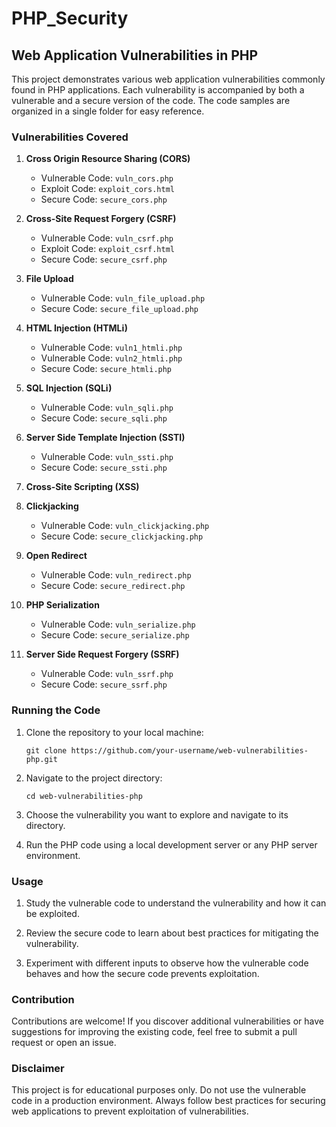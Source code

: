 # PHP_Security

## Web Application Vulnerabilities in PHP

This project demonstrates various web application vulnerabilities commonly found in PHP applications. Each vulnerability is accompanied by both a vulnerable and a secure version of the code. The code samples are organized in a single folder for easy reference.

### Vulnerabilities Covered

1. **Cross Origin Resource Sharing (CORS)**
   - Vulnerable Code: `vuln_cors.php`
   - Exploit Code: `exploit_cors.html`
   - Secure Code: `secure_cors.php`

3. **Cross-Site Request Forgery (CSRF)**
   - Vulnerable Code: `vuln_csrf.php`
   - Exploit Code: `exploit_csrf.html`
   - Secure Code: `secure_csrf.php`

3. **File Upload**
   - Vulnerable Code: `vuln_file_upload.php`
   - Secure Code: `secure_file_upload.php`
     
1. **HTML Injection (HTMLi)**
   - Vulnerable Code: `vuln1_htmli.php`
   - Vulnerable Code: `vuln2_htmli.php`
   - Secure Code: `secure_htmli.php`

1. **SQL Injection (SQLi)**
   - Vulnerable Code: `vuln_sqli.php`
   - Secure Code: `secure_sqli.php`

1. **Server Side Template Injection (SSTI)**
   - Vulnerable Code: `vuln_ssti.php`
   - Secure Code: `secure_ssti.php`

2. **Cross-Site Scripting (XSS)**

4. **Clickjacking**
   - Vulnerable Code: `vuln_clickjacking.php`
   - Secure Code: `secure_clickjacking.php`

4. **Open Redirect**
   - Vulnerable Code: `vuln_redirect.php`
   - Secure Code: `secure_redirect.php`

5. **PHP Serialization**
   - Vulnerable Code: `vuln_serialize.php`
   - Secure Code: `secure_serialize.php`

1. **Server Side Request Forgery (SSRF)**
   - Vulnerable Code: `vuln_ssrf.php`
   - Secure Code: `secure_ssrf.php`

### Running the Code

1. Clone the repository to your local machine:
   ```
   git clone https://github.com/your-username/web-vulnerabilities-php.git
   ```

2. Navigate to the project directory:
   ```
   cd web-vulnerabilities-php
   ```

3. Choose the vulnerability you want to explore and navigate to its directory.

4. Run the PHP code using a local development server or any PHP server environment.

### Usage

1. Study the vulnerable code to understand the vulnerability and how it can be exploited.

2. Review the secure code to learn about best practices for mitigating the vulnerability.

3. Experiment with different inputs to observe how the vulnerable code behaves and how the secure code prevents exploitation.

### Contribution

Contributions are welcome! If you discover additional vulnerabilities or have suggestions for improving the existing code, feel free to submit a pull request or open an issue.

### Disclaimer

This project is for educational purposes only. Do not use the vulnerable code in a production environment. Always follow best practices for securing web applications to prevent exploitation of vulnerabilities.
